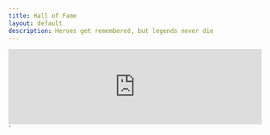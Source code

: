 ```yaml
---
title: Hall of Fame
layout: default
description: Heroes get remembered, but legends never die
---
```

<iframe class="slideshow-iframe" src="https://sportsfamily.club/_slides/my-pics1.html"
style="width:100%" frameborder="0" scrolling="no" onload="resizeIframe(this)"></iframe>`